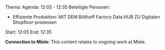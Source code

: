 # 
Thema: 
Agenda: 12:05 - 12:35
Beteiligte Personen:
- Effiziente Produktion: MIT DEM Böllhoff Factory Data HUB ZU Digitalen Shopfloor-prozessen

Start: 12:05
End: 12:35

**Connection to Miele:** This content relates to ongoing work at Miele.
